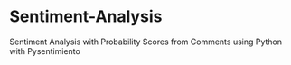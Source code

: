 # Sentiment-Analysis
Sentiment Analysis with Probability Scores from Comments using Python with Pysentimiento
